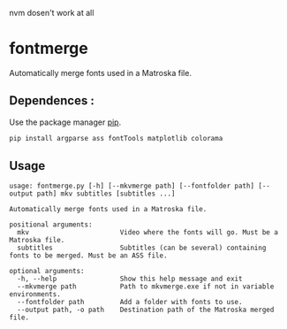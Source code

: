 nvm dosen't work at all

# fontmerge

Automatically merge fonts used in a Matroska file.

## Dependences :

Use the package manager [pip](https://pip.pypa.io/en/stable/).

```bash
pip install argparse ass fontTools matplotlib colorama
```

## Usage

```text
usage: fontmerge.py [-h] [--mkvmerge path] [--fontfolder path] [--output path] mkv subtitles [subtitles ...]

Automatically merge fonts used in a Matroska file.

positional arguments:
  mkv                       Video where the fonts will go. Must be a Matroska file.
  subtitles                 Subtitles (can be several) containing fonts to be merged. Must be an ASS file.

optional arguments:
  -h, --help                Show this help message and exit
  --mkvmerge path           Path to mkvmerge.exe if not in variable environments.
  --fontfolder path         Add a folder with fonts to use.
  --output path, -o path    Destination path of the Matroska merged file.
```
